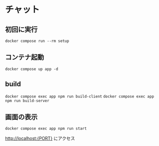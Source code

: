 # チャット

## 初回に実行

`docker compose run --rm setup`

## コンテナ起動

`docker compose up app -d`

## build

`docker compose exec app npm run build-client`
`docker compose exec app npm run build-server`

## 画面の表示

`docker compose exec app npm run start`

<http://localhost:{PORT}> にアクセス
